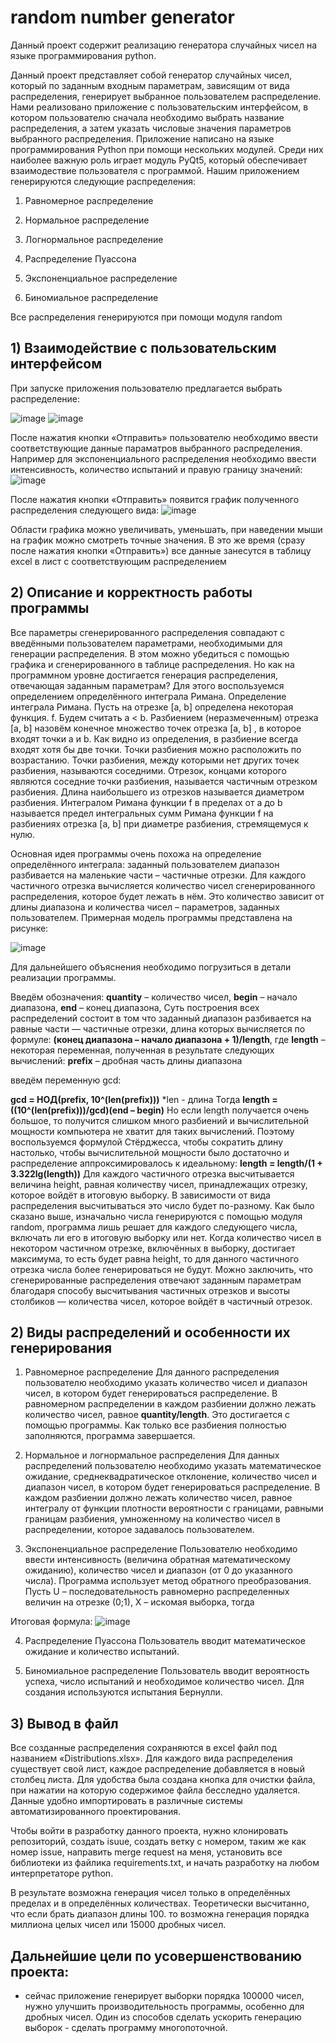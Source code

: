 # random number generator
Данный проект содержит реализацию генератора случайных чисел на языке программирования python.


Данный проект представляет собой генератор случайных чисел, который по заданным входным параметрам, зависящим от вида распределения, генерирует выбранное пользователем распределение.
Нами реализовано приложение с пользовательским интерфейсом, в котором пользователю сначала необходимо выбрать название распределения, а затем указать числовые значения параметров выбранного распределения. 
Приложение написано на языке программирования Python при помощи нескольких модулей.
Среди них наиболее важную роль играет модуль PyQt5, который обеспечивает взаимодествие пользователя с программой.
Нашим приложением генерируются следующие распределения:

1) Равномерное распределение

2) Нормальное распределение

3) Логнормальное распределение

4) Распределение Пуассона

5) Экспоненциальное распределение         

6) Биномиальное распределение

Все распределения генерируются при помощи модуля random

## 1) Взаимодействие с пользовательским интерфейсом
При запуске приложения пользователю предлагается выбрать распределение:

![image](https://github.com/Yuriy567/main_repo/assets/141625927/b9e52a0a-4eda-4509-a33f-f7f3d8895bea)
![image](https://github.com/Yuriy567/main_repo/assets/141625927/721de53c-35d4-4651-8659-2859a0c7c54a)



После нажатия кнопки «Отправить» пользователю необходимо ввести соответствующие данные параматров выбранного распределения. Например для экспоненциального распределения необходимо ввести интенсивность, количество испытаний и правую границу значений:
![image](https://github.com/Yuriy567/main_repo/assets/141625927/472b1b48-88fa-4318-824c-5f7eee2cdd81)

После нажатия кнопки  «Отправить» появится график полученного распределения следующего вида:
![image](https://github.com/Yuriy567/main_repo/assets/141625927/fd1ff2c4-0988-4cbe-a3a4-63a33fbe9afe)



Области графика можно увеличивать, уменьшать, при наведении мыши на график можно смотреть точные значения.
В это же время (сразу после нажатия кнопки «Отправить») все данные занесутся в таблицу excel в лист с соответствующим распределением


## 2) Описание и корректность работы программы
Все параметры сгенерированного распределения совпадают с введёнными пользователем параметрами, необходимыми для генерации распределения. В этом можно убедиться с помощью графика и сгенерированного в таблице распределения. Но как на программном уровне достигается генерация распределения, отвечающая заданным параметрам?
Для этого воспользуемся определением определённого интеграла Римана.
Определение интеграла Римана.
Пусть на отрезке [a, b] определена некоторая функция. f.  Будем считать a < b.
Разбиением (неразмеченным) отрезка  [a, b] назовём конечное множество точек отрезка  [a, b] , в которое входят точки  a и b. Как видно из определения, в разбиение всегда входят хотя бы две точки. Точки разбиения можно расположить по возрастанию.
Точки разбиения, между которыми нет других точек разбиения, называются соседними. Отрезок, концами которого являются соседние точки разбиения, называется частичным отрезком разбиения.
Длина наибольшего из отрезков называется диаметром разбиения. 
Интегралом Римана функции f в пределах от  a до b называется предел интегральных сумм Римана функции f на разбиениях отрезка [a, b]  при диаметре разбиения, стремящемуся к нулю.

Основная идея программы очень похожа на определение определённого интеграла: заданный пользователем диапазон разбивается на маленькие части – частичные отрезки. Для каждого частичного отрезка вычисляется количество чисел сгенерированного распределения, которое будет лежать в нём. Это количество зависит от длины диапазона и количества чисел – параметров, заданных пользователем. Примерная модель программы представлена на рисунке:

![image](https://github.com/Yuriy567/main_repo/assets/141625927/f04b8d8b-6748-4d85-b8d4-abff97b98ef9)

Для дальнейшего объяснения необходимо погрузиться в детали реализации программы.

Введём обозначения:
**quantity** – количество чисел,
**begin** – начало диапазона,
**end** – конец диапазона,
 Суть построения всех распределений состоит в том что заданный диапазон разбивается на равные части — частичные отрезки, длина которых вычисляется по формуле:
**(конец диапазона – начало диапазона + 1)/length**,
где **length** – некоторая переменная, полученная в результате следующих вычислений:
**prefix** – дробная часть длины диапазона

введём переменную gcd:

**gcd = НОД(prefix, 10^(len(prefix)))**  				*len - длина
Тогда
**length = ((10^(len(prefix)))/gcd)(end – begin)**
Но если length получается очень большое, то получится слишком много разбиений и вычислительной мощности компьютера не хватит для таких вычислений. Поэтому воспользуемся формулой Стёрджесса, чтобы сократить длину настолько, чтобы вычислительной мощности было достаточно и распределение аппроксимировалось к идеальному:
**length = length/(1 + 3.322lg(length))**
Для каждого частичного отрезка высчитывается величина height, равная количеству чисел, принадлежащих отрезку, которое войдёт в итоговую выборку. В зависимости от вида распределения высчитываться это число будет по-разному.
Как было сказано выше, изначально числа генерируются с помощью модуля random, программа лишь решает для каждого следующего числа, включать ли его в итоговую выборку или нет. Когда количество чисел в некотором частичном отрезке, включённых в выборку, достигает максимума, то есть будет равна height, то для данного частичного отрезка числа более генерироваться не будут. 
Можно заключить, что сгенерированные распределения отвечают заданным параметрам благодаря способу высчитывания частичных отрезков и высоты столбиков — количества чисел, которое войдёт в частичный отрезок.




## 2) Виды распределений и особенности их генерирования

1) Равномерное распределение
Для данного распределения пользователю необходимо указать количество чисел и диапазон чисел, в котором будет генерироваться распределение. В равномерном распределении в каждом разбиении должно лежать количество чисел, равное **quantity/length**. Это достигается с помощью программы. Как только все разбиения полностью заполняются, программа завершается.

2) Нормальное и логнормальное распределения
Для данных распределений пользователю необходимо указать математическое ожидание, среднеквадратическое отклонение, количество чисел и диапазон чисел, в котором будет генерироваться распределение. В каждом разбиении должно лежать количество чисел, равное интегралу от функции плотности вероятности с границами, равными границам разбиения, умноженному на количество чисел в распределении, которое задавалось пользователем.

3) Экспоненциальное распределение
Пользователю необходимо ввести интенсивность (величина обратная математическому ожиданию), количество чисел и диапазон (от 0 до указанного числа). Программа использует метод обратного преобразования. Пусть U – последовательность равномерно распределенных величин на отрезке (0;1), Х – искомая выборка, тогда

Итоговая формула:	![image](https://github.com/Yuriy567/main_repo/assets/141625927/b0f4e525-8949-4bc9-84f5-3c33468a9b5d)


4) Распределение Пуассона
Пользователь вводит математическое ожидание и количество испытаний.

5) Биномиальное распределение
Пользователь вводит вероятность успеха, число испытаний и необходимое количество чисел. Для создания используются испытания Бернулли.

## 3) Вывод в файл
Все созданные распределения сохраняются в excel файл под названием «Distributions.xlsx». Для каждого вида распределения существует свой лист, каждое распределение добавляется в новый столбец листа.
Для удобства была создана кнопка для очистки файла, при нажатии на которую содержимое файла бесследно удаляется.
Данные удобно импортировать в различные системы автоматизированного проектирования.


Чтобы войти в разработку данного проекта, нужно клонировать репозиторий, создать isuue, создать ветку с номером, таким же как номер issue, направить merge request на меня, установить все библиотеки из файлика requirements.txt, и начать разработку на любом интерпретаторе python.

В результате возможна генерация чисел только в определённых пределах и в определённых количествах. Теоретически высчитанно, что если брать диапазон длины 100. то возможна генерация порядка миллиона целых чисел или 15000 дробных чисел.

## Дальнейшие цели по усовершенствованию проекта: 
 - сейчас приложение генерирует выборки порядка 100000 чисел, нужно улучшить производительность программы, особенно для дробных чисел. Один из способов сделать ускорить генерацию выборок - сделать программу многопоточной.










